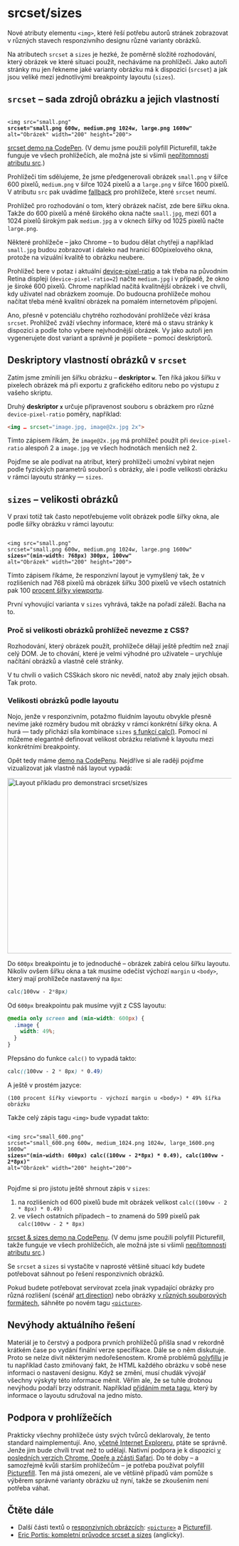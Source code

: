 # srcset/sizes

Nové atributy elementu `<img>`, které řeší potřebu autorů stránek zobrazovat v různých stavech responzivního designu různé varianty obrázků. 

Na atributech `srcset` a `sizes` je hezké, že poměrně složité rozhodování, který obrázek ve které situaci použít, necháváme na prohlížeči. Jako autoři stránky mu jen řekneme jaké varianty obrázku má k dispozici (`srcset`) a jak jsou veliké mezi jednotlivými breakpointy layoutu (`sizes`).

## `srcset` – sada zdrojů obrázku a jejich vlastností

<pre><code class="language-html">
&lt;img src=&quot;small.png&quot; 
<strong>srcset=&quot;small.png 600w, medium.png 1024w, large.png 1600w&quot;</strong>
alt=&quot;Obr&aacute;zek&quot; width=&quot;200&quot; height=&quot;200&quot;&gt;	
</code></pre>

[srcset demo na CodePen](http://codepen.io/machal/pen/WboGgE?editors=100). (V demu jsme použili polyfill Picturefill, takže funguje ve všech prohlížečích, ale možná jste si všimli [nepřítomnosti atributu src](http://www.vzhurudolu.cz/prirucka/picturefill#picturefill-2).)

Prohlížeči tím sdělujeme, že jsme předgenerovali obrázek `small.png` v šířce 600 pixelů, `medium.png` v šířce 1024 pixelů a a `large.png` v šířce 1600 pixelů. V atributu `src` pak uvádíme [fallback](http://www.vzhurudolu.cz/prirucka/fallback) pro prohlížeče, které `srcset` neumí. 

Prohlížeč pro rozhodování o tom, který obrázek načíst, zde bere šířku okna. Takže do 600 pixelů a méně širokého okna načte `small.jpg`, mezi 601 a 1024 pixelů širokým pak `medium.jpg` a v oknech šířky od 1025 pixelů načte `large.png`. 

Některé prohlížeče – jako Chrome – to budou dělat chytřeji a například `small.jpg` budou zobrazovat i daleko nad hranicí 600pixelového okna, protože na vizuální kvalitě to obrázku neubere.

Prohlížeč bere v potaz i aktuální [device-pixel-ratio](http://www.vzhurudolu.cz/prirucka/css-pixel) a tak třeba na původním Retina displeji (`device-pixel-ratio=2`) načte `medium.jpg` i v případě, že okno je široké 600 pixelů. Chrome například načítá kvalitnější obrázek i ve chvíli, kdy uživatel nad obrázkem zoomuje. Do budoucna prohlížeče mohou načítat třeba méně kvalitní obrázek na pomalém internetovém připojení. 

Ano, přesně v potenciálu chytrého rozhodování prohlížeče vězí krása `srcset`. Prohlížeč zváží všechny informace, které má o stavu stránky k dispozici a podle toho vybere nejvhodnější obrázek. Vy jako autoři jen vygenerujete dost variant a správně je popíšete – pomocí deskriptorů.

## Deskriptory vlastností obrázků v `srcset`

Zatím jsme zmínili jen šířku obrázku – **deskriptor `w`**. Ten říká jakou šířku v pixelech obrázek má při exportu z grafického editoru nebo po výstupu z vašeho skriptu.

Druhý **deskriptor `x`** určuje připravenost souboru s obrázkem pro různé `device-pixel-ratio` poměry, například:

```html
<img … srcset="image.jpg, image@2x.jpg 2x">
```

Tímto zápisem říkám, že `image@2x.jpg` má prohlížeč použít při `device-pixel-ratio` alespoň 2 a `image.jpg` ve všech hodnotách menších než 2. 

Pojďme se ale podívat na atribut, který prohlížeči umožní vybírat nejen podle fyzických parametrů souborů s obrázky, ale i podle velikosti obrázku v rámci layoutu stránky — `sizes`.

## `sizes` – velikosti obrázků

V praxi totiž tak často nepotřebujeme volit obrázek podle šířky okna, ale podle šířky obrázku v rámci layoutu:

<pre><code class="language-html">
&lt;img src=&quot;small.png&quot; 
srcset=&quot;small.png 600w, medium.png 1024w, large.png 1600w&quot;
<strong>sizes=&quot;(min-width: 768px) 300px, 100vw&quot;</strong>
alt=&quot;Obr&aacute;zek&quot; width=&quot;200&quot; height=&quot;200&quot;&gt;	
</code></pre>


Tímto zápisem říkáme, že responzivní layout je vymyšlený tak, že v rozlišeních nad 768 pixelů má obrázek šířku 300 pixelů ve všech ostatních pak 100 [procent šířky viewportu](http://snook.ca/archives/html_and_css/vm-vh-units). 

První vyhovující varianta v `sizes` vyhrává, takže na pořadí záleží. Bacha na to.

### Proč si velikosti obrázků prohlížeč nevezme z CSS?

Rozhodování, který obrázek použít, prohlížeče dělají ještě předtím než znají celý DOM. Je to chování, které je velmi výhodné pro uživatele – urychluje načítání obrázků a vlastně celé stránky.

V tu chvíli o vašich CSSkách skoro nic nevědí, natož aby znaly jejich obsah. Tak proto.

### Velikosti obrázků podle layoutu

Nojo, jenže v responzivním, potažmo fluidním layoutu obvykle přesně nevíme jaké rozměry  budou mít obrázky v rámci konkrétní šířky okna. A hurá — tady přichází síla kombinace `sizes` [s funkcí calc()](https://developer.mozilla.org/en-US/docs/Web/CSS/calc). Pomocí ní můžeme elegantně definovat velikost obrázku relativně k layoutu mezi konkrétními breakpointy.

Opět tedy máme [demo na CodePenu](http://codepen.io/machal/pen/azBmaX?editors=110). Nejdříve si ale raději pojďme vizualizovat jak vlastně náš layout vypadá:

<img class="picture" src="content/schemes/rwd-obrazky-priklad-layout.jpg" width="700" height="394" alt="Layout příkladu pro demonstraci srcset/sizes">

Do `600px` breakpointu je to jednoduché – obrázek zabírá celou šířku layoutu. Nikoliv ovšem šířku okna a tak musíme odečíst výchozí `margin` u `<body>`, který mají prohlížeče nastavený na `8px`:

```css
calc(100vw - 2*8px)
```

Od `600px` breakpointu pak musíme vyjít z CSS layoutu:

```css
@media only screen and (min-width: 600px) {  
  .image {
    width: 49%;
  }  
}
```

Přepsáno do funkce `calc()` to vypadá takto:

```css
calc((100vw - 2 * 8px) * 0.49)
```

A ještě v prostém jazyce:

```
(100 procent šířky viewportu - výchozí margin u <body>) * 49% šířka obrázku
```

Takže celý zápis tagu `<img>` bude vypadat takto:

<pre><code class="language-html">
&lt;img src=&quot;small_600.png&quot; 
srcset=&quot;small_600.png 600w, medium_1024.png 1024w, large_1600.png 1600w&quot; 
<strong>sizes=&quot;(min-width: 600px) calc((100vw - 2*8px) * 0.49), calc(100vw - 2*8px)&quot;</strong>
alt=&quot;Obr&aacute;zek&quot; width=&quot;200&quot; height=&quot;200&quot;&gt;	
</code>	</pre>

Pojďme si pro jistotu ještě shrnout zápis v `sizes`:

1. na rozlišeních od 600 pixelů bude mít obrázek velikost `calc((100vw - 2 * 8px) * 0.49)`
2. ve všech ostatních případech – to znamená do 599 pixelů pak `calc(100vw - 2 * 8px)`

[srcset &amp; sizes demo na CodePenu](http://codepen.io/machal/full/azBmaX?editors=110). (V demu jsme použili polyfill Picturefill, takže funguje ve všech prohlížečích, ale možná jste si všimli [nepřítomnosti atributu src](http://www.vzhurudolu.cz/prirucka/picturefill#picturefill-2).)

Se `srcset` a `sizes` si vystačíte v naprosté většině situací kdy budete potřebovat sáhnout po řešení responzivních obrázků. 

Pokud budete potřebovat servírovat zcela jinak vypadající obrázky pro různá rozlišení (scénář [art direction](http://usecases.responsiveimages.org/#h-art-direction)) nebo obrázky [v různých souborových formátech](http://usecases.responsiveimages.org/#h-image-formats), sáhněte po novém tagu [`<picture>`](/prirucka/picture).

## Nevýhody aktuálního řešení

Materiál je to čerstvý a podpora prvních prohlížečů přišla snad v rekordně krátkém čase po vydání finální verze specifikace. Dále se o něm diskutuje. Proto se nelze divit některým nedořešenostem. Kromě problémů [polyfillu](http://www.vzhurudolu.cz/prirucka/picturefill) je tu například často zmiňovaný fakt, že HTML každého obrázku v sobě nese informaci o nastavení designu. Když se změní, musí chudák vývojář všechny výskyty této informace měnit. Věřím ale, že se tuhle drobnou nevýhodu podaří brzy odstranit. Například [přidáním ](https://soundcloud.com/bruskodu/epizoda-10-s-tab-atkinsem-o-responzivnich-obrazcich-a-elementu-picture#t=22:25)[meta tagu](https://soundcloud.com/bruskodu/epizoda-10-s-tab-atkinsem-o-responzivnich-obrazcich-a-elementu-picture#t=22:25), který by informace o layoutu sdružoval na jedno místo.

## Podpora v prohlížečích

Prakticky všechny prohlížeče ústy svých tvůrců deklarovaly, že tento standard naimplementují. Ano, [včetně Internet Exploreru](http://blogs.msdn.com/b/ie/archive/2014/12/08/status-roadmap-update-srcset-lt-main-gt-element-and-date-inputs-in-development.aspx), ptáte se správně. Jenže jim bude chvíli trvat než to udělají. Nativní podpora je k dispozici [v posledních verzích Chrome, Opeře a zčásti Safari](http://caniuse.com/#feat=srcset). Do té doby – a samozřejmě kvůli starším prohlížečům – je potřeba používat polyfill [Picturefill](http://www.vzhurudolu.cz/prirucka/picturefill). Ten má jistá omezení, ale ve většině případů vám pomůže s výběrem správné varianty obrázku už nyní, takže se zkoušením není potřeba váhat.

## Čtěte dále

* Další části textů o [responzivních obrázcích](http://www.vzhurudolu.cz/prirucka/responzivni-obrazky): [`<picture>`](http://www.vzhurudolu.cz/prirucka/picture) a [Picturefill](http://www.vzhurudolu.cz/prirucka/picturefill).
* [Eric Portis: kompletní průvodce srcset a sizes](http://ericportis.com/posts/2014/srcset-sizes/) (anglicky).


